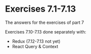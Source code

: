 # Exercises 7.1-7.13

The answers for the exercises of part 7

Exercises 7.10-7.13 done separately with:
  - Redux (7.12-7.13 not yet)
  - React Query & Context

